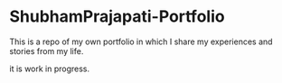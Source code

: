 # ShubhamPrajapati-Portfolio
This is a repo of my own portfolio in which I share my experiences and stories from my life.


it is work in progress.
